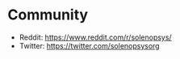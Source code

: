 # Community 

- Reddit: https://www.reddit.com/r/solenopsys/
- Twitter: https://twitter.com/solenopsysorg
